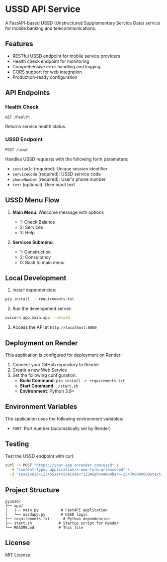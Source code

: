 # USSD API Service

A FastAPI-based USSD (Unstructured Supplementary Service Data) service for mobile banking and telecommunications.

## Features

- RESTful USSD endpoint for mobile service providers
- Health check endpoint for monitoring
- Comprehensive error handling and logging
- CORS support for web integration
- Production-ready configuration

## API Endpoints

### Health Check
```
GET /health
```
Returns service health status.

### USSD Endpoint
```
POST /ussd
```
Handles USSD requests with the following form parameters:
- `sessionId` (required): Unique session identifier
- `serviceCode` (required): USSD service code
- `phoneNumber` (required): User's phone number
- `text` (optional): User input text

## USSD Menu Flow

1. **Main Menu**: Welcome message with options
   - 1: Check Balance
   - 2: Services
   - 3: Help

2. **Services Submenu**: 
   - 1: Construction
   - 2: Consultancy
   - 0: Back to main menu

## Local Development

1. Install dependencies:
```bash
pip install -r requirements.txt
```

2. Run the development server:
```bash
uvicorn app.main:app --reload
```

3. Access the API at `http://localhost:8000`

## Deployment on Render

This application is configured for deployment on Render:

1. Connect your GitHub repository to Render
2. Create a new Web Service
3. Set the following configuration:
   - **Build Command**: `pip install -r requirements.txt`
   - **Start Command**: `./start.sh`
   - **Environment**: Python 3.9+

## Environment Variables

The application uses the following environment variables:
- `PORT`: Port number (automatically set by Render)

## Testing

Test the USSD endpoint with curl:

```bash
curl -X POST "https://your-app.onrender.com/ussd" \
  -H "Content-Type: application/x-www-form-urlencoded" \
  -d "sessionId=12345&serviceCode=*123#&phoneNumber=+254700000000&text="
```

## Project Structure

```
pyussd/
├── app/
│   ├── main.py          # FastAPI application
│   └── ussdapp.py       # USSD logic
├── requirements.txt      # Python dependencies
├── start.sh            # Startup script for Render
└── README.md           # This file
```

## License

MIT License 